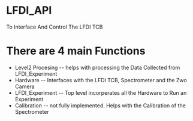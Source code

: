 # LFDI_API
 To Interface And Control The LFDI TCB
 
# There are 4 main Functions
* Level2 Procesing -- helps with processing the Data Collected from LFDI_Experiment
* Hardware -- Interfaces with the LFDI TCB, Spectrometer and the Zwo Camera
* LFDI_Experiment -- Top level incorperates all the Hardware to Run an Experiment
* Calibration -- not fully implemented. Helps with the Calibration of the Spectrometer


